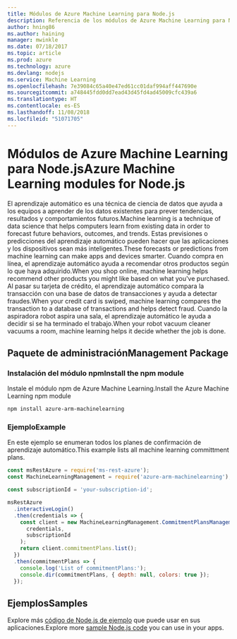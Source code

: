 ```yaml
---
title: Módulos de Azure Machine Learning para Node.js
description: Referencia de los módulos de Azure Machine Learning para Node.js
author: hning86
ms.author: haining
manager: mwinkle
ms.date: 07/18/2017
ms.topic: article
ms.prod: azure
ms.technology: azure
ms.devlang: nodejs
ms.service: Machine Learning
ms.openlocfilehash: 7e39084c65a40e47ed61cc01daf994aff447690e
ms.sourcegitcommit: a748445fdd0dd7ead43d45fd4ad45009cfc439a6
ms.translationtype: HT
ms.contentlocale: es-ES
ms.lasthandoff: 11/08/2018
ms.locfileid: "51071705"
---
```

# <a name="azure-machine-learning-modules-for-nodejs"></a><span data-ttu-id="beda5-103">Módulos de Azure Machine Learning para Node.js</span><span class="sxs-lookup"><span data-stu-id="beda5-103">Azure Machine Learning modules for Node.js</span></span>

<span data-ttu-id="beda5-104">El aprendizaje automático es una técnica de ciencia de datos que ayuda a los equipos a aprender de los datos existentes para prever tendencias, resultados y comportamientos futuros.</span><span class="sxs-lookup"><span data-stu-id="beda5-104">Machine learning is a technique of data science that helps computers learn from existing data in order to forecast future behaviors, outcomes, and trends.</span></span> <span data-ttu-id="beda5-105">Estas previsiones o predicciones del aprendizaje automático pueden hacer que las aplicaciones y los dispositivos sean más inteligentes.</span><span class="sxs-lookup"><span data-stu-id="beda5-105">These forecasts or predictions from machine learning can make apps and devices smarter.</span></span> <span data-ttu-id="beda5-106">Cuando compra en línea, el aprendizaje automático ayuda a recomendar otros productos según lo que haya adquirido.</span><span class="sxs-lookup"><span data-stu-id="beda5-106">When you shop online, machine learning helps recommend other products you might like based on what you've purchased.</span></span> <span data-ttu-id="beda5-107">Al pasar su tarjeta de crédito, el aprendizaje automático compara la transacción con una base de datos de transacciones y ayuda a detectar fraudes.</span><span class="sxs-lookup"><span data-stu-id="beda5-107">When your credit card is swiped, machine learning compares the transaction to a database of transactions and helps detect fraud.</span></span> <span data-ttu-id="beda5-108">Cuando la aspiradora robot aspira una sala, el aprendizaje automático le ayuda a decidir si se ha terminado el trabajo.</span><span class="sxs-lookup"><span data-stu-id="beda5-108">When your robot vacuum cleaner vacuums a room, machine learning helps it decide whether the job is done.</span></span>

## <a name="management-package"></a><span data-ttu-id="beda5-109">Paquete de administración</span><span class="sxs-lookup"><span data-stu-id="beda5-109">Management Package</span></span>


### <a name="install-the-npm-module"></a><span data-ttu-id="beda5-110">Instalación del módulo npm</span><span class="sxs-lookup"><span data-stu-id="beda5-110">Install the npm module</span></span>

<span data-ttu-id="beda5-111">Instale el módulo npm de Azure Machine Learning.</span><span class="sxs-lookup"><span data-stu-id="beda5-111">Install the Azure Machine Learning npm module</span></span>

```bash
npm install azure-arm-machinelearning
```

### <a name="example"></a><span data-ttu-id="beda5-112">Ejemplo</span><span class="sxs-lookup"><span data-stu-id="beda5-112">Example</span></span>

<span data-ttu-id="beda5-113">En este ejemplo se enumeran todos los planes de confirmación de aprendizaje automático.</span><span class="sxs-lookup"><span data-stu-id="beda5-113">This example lists all machine learning committment plans.</span></span>

```javascript
const msRestAzure = require('ms-rest-azure');
const MachineLearningManagement = require('azure-arm-machinelearning');

const subscriptionId = 'your-subscription-id';

msRestAzure
  .interactiveLogin()
  .then(credentials => {
    const client = new MachineLearningManagement.CommitmentPlansManagementClient(
      credentials,
      subscriptionId
    );
    return client.commitmentPlans.list();
  })
  .then(commitmentPlans => {
    console.log('List of commitmentPlans:');
    console.dir(commitmentPlans, { depth: null, colors: true });
  });
```

## <a name="samples"></a><span data-ttu-id="beda5-114">Ejemplos</span><span class="sxs-lookup"><span data-stu-id="beda5-114">Samples</span></span>

<span data-ttu-id="beda5-115">Explore más [código de Node.js de ejemplo](https://azure.microsoft.com/resources/samples/?platform=nodejs) que puede usar en sus aplicaciones.</span><span class="sxs-lookup"><span data-stu-id="beda5-115">Explore more [sample Node.js code](https://azure.microsoft.com/resources/samples/?platform=nodejs) you can use in your apps.</span></span>
